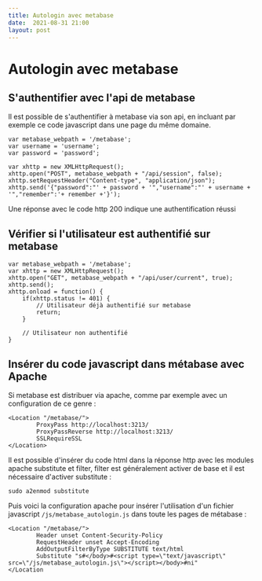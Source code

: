 ```yaml
---
title: Autologin avec metabase
date:  2021-08-31 21:00
layout: post
---
```


# Autologin avec metabase

## S'authentifier avec l'api de metabase
    
Il est possible de s'authentifier à metabase via son api, en incluant par exemple ce code javascript dans une page du même domaine.
    
```
var metabase_webpath = '/metabase';
var username = 'username';
var password = 'password';

var xhttp = new XMLHttpRequest();
xhttp.open("POST", metabase_webpath + "/api/session", false);
xhttp.setRequestHeader("Content-type", "application/json");
xhttp.send('{"password":"' + password + '","username":"' + username + '","remember":'+ remember +'}');
```

Une réponse avec le code http 200 indique une authentification réussi

## Vérifier si l'utilisateur est authentifié sur metabase

```
var metabase_webpath = '/metabase';
var xhttp = new XMLHttpRequest();
xhttp.open("GET", metabase_webpath + "/api/user/current", true);
xhttp.send();
xhttp.onload = function() {
	if(xhttp.status != 401) {
		// Utilisateur déjà authentifié sur metabase
        return;
	}
    
    // Utilisateur non authentifié
}
```

## Insérer du code javascript dans métabase avec Apache

Si metabase est distribuer via apache, comme par exemple avec un configuration de ce genre :

```
<Location "/metabase/">
        ProxyPass http://localhost:3213/
        ProxyPassReverse http://localhost:3213/
        SSLRequireSSL
</Location>
```

Il est possible d'insérer du code html dans la réponse http avec les modules apache substitute et filter, filter est généralement activer de base et il est nécessaire d'activer substitute :

    sudo a2enmod substitute

Puis voici la configuration apache pour insérer l'utilisation d'un fichier javascript `/js/metabase_autologin.js` dans toute les pages de métabase :

```
<Location "/metabase/">
        Header unset Content-Security-Policy
        RequestHeader unset Accept-Encoding
        AddOutputFilterByType SUBSTITUTE text/html
 		Substitute "s#</body>#<script type=\"text/javascript\" src=\"/js/metabase_autologin.js\"></script></body>#ni"
</Location
```

